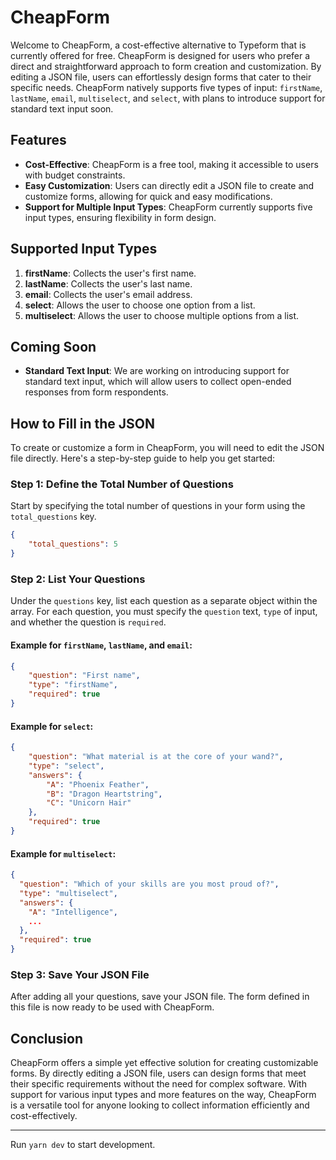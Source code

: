 # CheapForm

Welcome to CheapForm, a cost-effective alternative to Typeform that is currently offered for free. CheapForm is designed for users who prefer a direct and straightforward approach to form creation and customization. By editing a JSON file, users can effortlessly design forms that cater to their specific needs. CheapForm natively supports five types of input: `firstName`, `lastName`, `email`, `multiselect`, and `select`, with plans to introduce support for standard text input soon.

## Features

- **Cost-Effective**: CheapForm is a free tool, making it accessible to users with budget constraints.
- **Easy Customization**: Users can directly edit a JSON file to create and customize forms, allowing for quick and easy modifications.
- **Support for Multiple Input Types**: CheapForm currently supports five input types, ensuring flexibility in form design.

## Supported Input Types

1. **firstName**: Collects the user's first name.
2. **lastName**: Collects the user's last name.
3. **email**: Collects the user's email address.
4. **select**: Allows the user to choose one option from a list.
5. **multiselect**: Allows the user to choose multiple options from a list.

## Coming Soon

- **Standard Text Input**: We are working on introducing support for standard text input, which will allow users to collect open-ended responses from form respondents.

## How to Fill in the JSON

To create or customize a form in CheapForm, you will need to edit the JSON file directly. Here's a step-by-step guide to help you get started:

### Step 1: Define the Total Number of Questions

Start by specifying the total number of questions in your form using the `total_questions` key.

```json
{
	"total_questions": 5
}
```

### Step 2: List Your Questions

Under the `questions` key, list each question as a separate object within the array. For each question, you must specify the `question` text, `type` of input, and whether the question is `required`.

#### Example for `firstName`, `lastName`, and `email`:

```json
{
	"question": "First name",
	"type": "firstName",
	"required": true
}
```

#### Example for `select`:

```json
{
	"question": "What material is at the core of your wand?",
	"type": "select",
	"answers": {
		"A": "Phoenix Feather",
		"B": "Dragon Heartstring",
		"C": "Unicorn Hair"
	},
	"required": true
}
```

#### Example for `multiselect`:

```json
{
  "question": "Which of your skills are you most proud of?",
  "type": "multiselect",
  "answers": {
    "A": "Intelligence",
    ...
  },
  "required": true
}
```

### Step 3: Save Your JSON File

After adding all your questions, save your JSON file. The form defined in this file is now ready to be used with CheapForm.

## Conclusion

CheapForm offers a simple yet effective solution for creating customizable forms. By directly editing a JSON file, users can design forms that meet their specific requirements without the need for complex software. With support for various input types and more features on the way, CheapForm is a versatile tool for anyone looking to collect information efficiently and cost-effectively.

---

Run `yarn dev` to start development.
